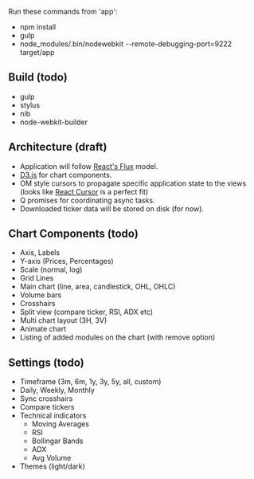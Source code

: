 Run these commands from 'app':
 * npm install
 * gulp
 * node_modules/.bin/nodewebkit --remote-debugging-port=9222  target/app


Build (todo)
-----------
* gulp
* stylus
* nib
* node-webkit-builder


Architecture (draft)
--------------------

* Application will follow [React's Flux](https://github.com/facebook/flux) model.
* [D3.js](https://github.com/mbostock/d3) for chart components.
* OM style cursors to propagate specific application state to the views (looks like [React Cursor](https://github.com/dustingetz/react-cursor) is a perfect fit)
* Q promises for coordinating async tasks.
* Downloaded ticker data will be stored on disk (for now).



Chart Components (todo)
-----------------------
* Axis, Labels
* Y-axis (Prices, Percentages)
* Scale (normal, log)
* Grid Lines
* Main chart (line, area, candlestick, OHL, OHLC)
* Volume bars
* Crosshairs
* Split view (compare ticker, RSI, ADX etc)
* Multi chart layout (3H, 3V)
* Animate chart
* Listing of added modules on the chart (with remove option)

Settings (todo)
---------------
* Timeframe (3m, 6m, 1y, 3y, 5y, all, custom)
* Daily, Weekly, Monthly
* Sync crosshairs
* Compare tickers
* Technical indicators
    * Moving Averages
    * RSI
    * Bollingar Bands
    * ADX
    * Avg Volume
* Themes (light/dark)
